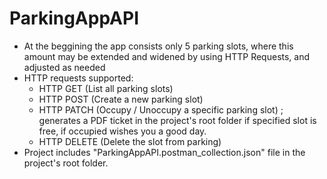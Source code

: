 # ParkingAppAPI
* At the beggining the app consists only 5 parking slots, where this amount may be extended and widened by using HTTP Requests, and adjusted as needed
* HTTP requests supported:
  - HTTP GET (List all parking slots)
  - HTTP POST (Create a new parking slot)
  - HTTP PATCH (Occupy / Unoccupy a specific parking slot) ; generates a PDF ticket in the project's root folder if specified slot is free, if occupied wishes you a good day.
  - HTTP DELETE (Delete the slot from parking)
* Project includes "ParkingAppAPI.postman_collection.json" file in the project's root folder.
